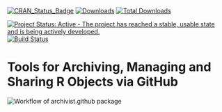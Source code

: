 [![CRAN_Status_Badge](http://www.r-pkg.org/badges/version/archivist.github)](http://cran.r-project.org/web/packages/archivist.github)
[![Downloads](http://cranlogs.r-pkg.org/badges/archivist.github)](http://cran.rstudio.com/package=archivist.github)
[![Total Downloads](http://cranlogs.r-pkg.org/badges/grand-total/archivist.github?color=orange)](http://cranlogs.r-pkg.org/badges/grand-total/archivist.github)

[![Project Status: Active - The project has reached a stable, usable state and is being actively developed.](http://www.repostatus.org/badges/latest/active.svg)](http://www.repostatus.org/#active)
[![Build Status](https://api.travis-ci.org/pbiecek/archivist.png)](https://travis-ci.org/MarcinKosinski/archivist.github)

Tools for Archiving, Managing and Sharing R Objects via GitHub
=====================================================


![Workflow of archivist.github package](https://raw.githubusercontent.com/MarcinKosinski/archivist.github/master/vignettes/archivist.github_workflow_ver2.png)
